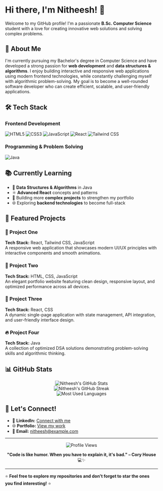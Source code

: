 # Hi there, I'm Nitheesh! 👋

Welcome to my GitHub profile! I'm a passionate **B.Sc. Computer Science** student with a love for creating innovative web solutions and solving complex problems.

## 🚀 About Me

I'm currently pursuing my Bachelor's degree in Computer Science and have developed a strong passion for **web development** and **data structures & algorithms**. I enjoy building interactive and responsive web applications using modern frontend technologies, while constantly challenging myself with algorithmic problem-solving. My goal is to become a well-rounded software developer who can create efficient, scalable, and user-friendly applications.

## 🛠️ Tech Stack

### Frontend Development
![HTML5](https://img.shields.io/badge/HTML5-E34F26?style=for-the-badge&logo=html5&logoColor=white)
![CSS3](https://img.shields.io/badge/CSS3-1572B6?style=for-the-badge&logo=css3&logoColor=white)
![JavaScript](https://img.shields.io/badge/JavaScript-F7DF1E?style=for-the-badge&logo=javascript&logoColor=black)
![React](https://img.shields.io/badge/React-20232A?style=for-the-badge&logo=react&logoColor=61DAFB)
![Tailwind CSS](https://img.shields.io/badge/Tailwind_CSS-38B2AC?style=for-the-badge&logo=tailwind-css&logoColor=white)

### Programming & Problem Solving
![Java](https://img.shields.io/badge/Java-ED8B00?style=for-the-badge&logo=openjdk&logoColor=white)

## 📚 Currently Learning

- 🧠 **Data Structures & Algorithms** in Java
- ⚛️ **Advanced React** concepts and patterns
- 🔨 Building more **complex projects** to strengthen my portfolio
- 🌐 Exploring **backend technologies** to become full-stack

## 📌 Featured Projects

### 🎯 Project One
**Tech Stack:** React, Tailwind CSS, JavaScript  
A responsive web application that showcases modern UI/UX principles with interactive components and smooth animations.

### 💼 Project Two
**Tech Stack:** HTML, CSS, JavaScript  
An elegant portfolio website featuring clean design, responsive layout, and optimized performance across all devices.

### 🚀 Project Three
**Tech Stack:** React, CSS  
A dynamic single-page application with state management, API integration, and user-friendly interface design.

### 🔥 Project Four
**Tech Stack:** Java  
A collection of optimized DSA solutions demonstrating problem-solving skills and algorithmic thinking.

## 📊 GitHub Stats

<div align="center">
  <img src="https://github-readme-stats.vercel.app/api?username=nitheesh&show_icons=true&theme=radical&hide_border=true&count_private=true" alt="Nitheesh's GitHub Stats" />
</div>

<div align="center">
  <img src="https://github-readme-streak-stats.herokuapp.com/?user=nitheesh&theme=radical&hide_border=true" alt="Nitheesh's GitHub Streak" />
</div>

<div align="center">
  <img src="https://github-readme-stats.vercel.app/api/top-langs/?username=nitheesh&layout=compact&theme=radical&hide_border=true" alt="Most Used Languages" />
</div>

## 🤝 Let's Connect!

- 💼 **LinkedIn:** [Connect with me](https://linkedin.com/in/nitheesh)
- 🌐 **Portfolio:** [View my work](https://nitheesh-portfolio.com)
- 📧 **Email:** nitheesh@example.com

---

<div align="center">
  <img src="https://komarev.com/ghpvc/?username=nitheesh&color=blueviolet&style=flat-square&label=Profile+Views" alt="Profile Views" />
</div>

<div align="center">
  
**"Code is like humor. When you have to explain it, it's bad." – Cory House** 💻✨

</div>

---

⭐ **Feel free to explore my repositories and don't forget to star the ones you find interesting!** ⭐
